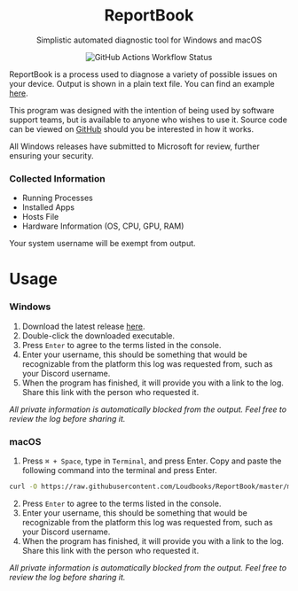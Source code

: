 <div align="center">
  <h1>ReportBook</h1>
  <p></p>Simplistic automated diagnostic tool for Windows and macOS</p>
  

  ![GitHub Actions Workflow Status](https://img.shields.io/github/actions/workflow/status/Loudbooks/ReportBook/bundle.yml?style=for-the-badge)
</div>

ReportBook is a process used to diagnose a variety of possible issues on your device. Output is shown in a plain text file. You can find an example [here](https://pastebook.dev/pastes/millie-shadow-bard-milkchocolate?inspect).

This program was designed with the intention of being used by software support teams, but is available to anyone who wishes to use it. Source code can be viewed on [GitHub](https://github.com/Loudbooks/ReportBook) should you be interested in how it works.

All Windows releases have submitted to Microsoft for review, further ensuring your security.

### Collected Information
- Running Processes
- Installed Apps
- Hosts File
- Hardware Information (OS, CPU, GPU, RAM)

Your system username will be exempt from output.


# Usage
### Windows
1. Download the latest release [here](https://github.com/Loudbooks/ReportBook/releases/latest/download/reportbook-windows-x86_64.exe).
2. Double-click the downloaded executable.
3. Press `Enter` to agree to the terms listed in the console.
4. Enter your username, this should be something that would be recognizable from the platform this log was requested from, such as your Discord username.
5. When the program has finished, it will provide you with a link to the log. Share this link with the person who requested it.

*All private information is automatically blocked from the output. Feel free to review the log before sharing it.* 

### macOS
1. Press `⌘ + Space`, type in `Terminal`, and press Enter. Copy and paste the following command into the terminal and press Enter. 
```bash
curl -O https://raw.githubusercontent.com/Loudbooks/ReportBook/master/macos-run.sh ; sh ./macos-run.sh
```
2. Press `Enter` to agree to the terms listed in the console.
3. Enter your username, this should be something that would be recognizable from the platform this log was requested from, such as your Discord username.
4. When the program has finished, it will provide you with a link to the log. Share this link with the person who requested it.

*All private information is automatically blocked from the output. Feel free to review the log before sharing it.*

